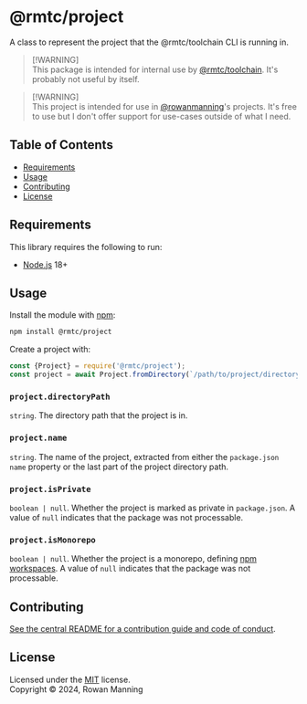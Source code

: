 
# @rmtc/project

A class to represent the project that the @rmtc/toolchain CLI is running in.

> [!WARNING]<br/>
> This package is intended for internal use by [@rmtc/toolchain](https://github.com/rowanmanning/toolchain#readme). It's probably not useful by itself.

> [!WARNING]<br/>
> This project is intended for use in [@rowanmanning](https://github.com/rowanmanning/)'s projects. It's free to use but I don't offer support for use-cases outside of what I need.


## Table of Contents

  * [Requirements](#requirements)
  * [Usage](#usage)
  * [Contributing](#contributing)
  * [License](#license)


## Requirements

This library requires the following to run:

  * [Node.js](https://nodejs.org/) 18+


## Usage

Install the module with [npm](https://www.npmjs.com/):

```sh
npm install @rmtc/project
```

Create a project with:

```js
const {Project} = require('@rmtc/project');
const project = await Project.fromDirectory(`/path/to/project/directory`);
```

### `project.directoryPath`

`string`. The directory path that the project is in.

### `project.name`

`string`. The name of the project, extracted from either the `package.json` `name` property or the last part of the project directory path.

### `project.isPrivate`

`boolean | null`. Whether the project is marked as private in `package.json`. A value of `null` indicates that the package was not processable.

### `project.isMonorepo`

`boolean | null`. Whether the project is a monorepo, defining [npm workspaces](https://docs.npmjs.com/cli/using-npm/workspaces). A value of `null` indicates that the package was not processable.


## Contributing

[See the central README for a contribution guide and code of conduct](https://github.com/rowanmanning/toolchain#contributing).


## License

Licensed under the [MIT](https://github.com/rowanmanning/toolchain/blob/main/LICENSE) license.<br/>
Copyright &copy; 2024, Rowan Manning
